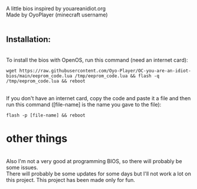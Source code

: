 A little bios inspired by youareanidiot.org<br>
Made by OyoPlayer (minecraft username)</br><br>

## Installation:
<br>To install the bios with OpenOS, run this command (need an internet card):
```
wget https://raw.githubusercontent.com/Oyo-Player/OC-you-are-an-idiot-bios/main/eeprom_code.lua /tmp/eeprom_code.lua && flash -q /tmp/eeprom_code.lua && reboot
```
</br>If you don't have an internet card, copy the code and paste it a file and then run this command ([file-name] is the name you gave to the file):
```
flash -p [file-name] && reboot
```

# other things
<br>Also I'm not a very good at programming BIOS, so there will probably be some issues.
<br>There will probably be some updates for some days but I'll not work a lot on this project. This project has been made only for fun.
